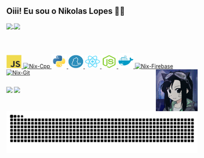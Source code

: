 <h2>Oiii! Eu sou o Nikolas Lopes 🧙‍♂️</h2>
 <div>
  <a href="https://github.com/nikolaslopes">
  <img height=170em align="center" src="https://github-readme-stats.vercel.app/api?username=nikolaslopes&count_private=true&show_icons=true&theme=tokyonight" />
  <img height=170em align="center" src="https://github-readme-stats.vercel.app/api/top-langs/?username=nikolaslopes&layout=compact&theme=tokyonight" />
</div>
  
  <br><br>
  
<div style="display: inline_block">
  <img alt="Nix-Js" width="40" height="35" src="https://raw.githubusercontent.com/devicons/devicon/master/icons/javascript/javascript-original.svg" />
  <img alt="Nix-Cpp" width="40" height="37" src="https://raw.githubusercontent.com/jmnote/z-icons/master/svg/cpp.svg"/>
  <img alt="Nix-Python" width="40" height="37" src="https://raw.githubusercontent.com/devicons/devicon/master/icons/python/python-original.svg" />
  <img alt="Nix-Yarn" width="40" height="35" src="https://github.com/devicons/devicon/blob/master/icons/yarn/yarn-original.svg" />
  <img alt="Nix-React" width="40" height="35" src="https://raw.githubusercontent.com/devicons/devicon/master/icons/react/react-original.svg" />
  <img alt="Nix-Nodejs" width="40" height="35" src="https://github.com/devicons/devicon/blob/master/icons/nodejs/nodejs-plain.svg" />
  <img alt="Nix-Docker" width="40" height="40" src="https://github.com/devicons/devicon/blob/master/icons/docker/docker-plain.svg" />
  <img alt="Nix-Firebase" width="40" height="35" src="https://www.vectorlogo.zone/logos/firebase/firebase-icon.svg" />
  <img alt="Nix-Git" width="40" height="35" src="https://www.vectorlogo.zone/logos/git-scm/git-scm-icon.svg" />
  <img align="right" src="https://github.com/nikolaslopes/nikolaslopes/blob/main/avatar_nix.jpg?raw=true" alt="react" width="110" height="110" />
</div>

  ##
 
<div>
    <a href="mailto: nikolaslopes.dev@gmail.com" target="_blank"><img src="https://img.shields.io/badge/-Gmail-%23333?style=for-the-badge&logo=gmail&logoColor=white"></a>
    <a href="https://www.linkedin.com/in/nikolas-lopes-b06524209/" target="_blank" rel="noopener"><img src="https://img.shields.io/badge/-LinkedIn-%230077B5?style=for-the-badge&logo=linkedin&logoColor=white"></a>
</div>
  
  ![Snake animation](https://github.com/nikolaslopes/nikolaslopes/blob/output/github-contribution-grid-snake.svg)
</div>
 
